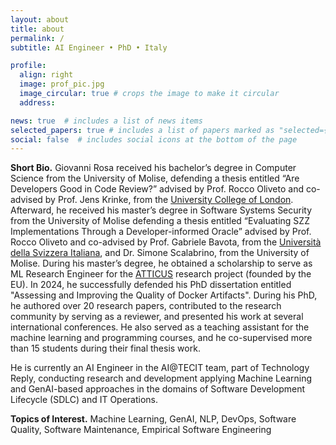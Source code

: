 ```yaml
---
layout: about
title: about
permalink: /
subtitle: AI Engineer • PhD • Italy

profile:
  align: right
  image: prof_pic.jpg
  image_circular: true # crops the image to make it circular
  address:

news: true  # includes a list of news items
selected_papers: true # includes a list of papers marked as "selected={true}"
social: false  # includes social icons at the bottom of the page
---
```


**Short Bio.** Giovanni Rosa received his bachelor’s degree in Computer Science from the University of Molise, defending a thesis entitled “Are Developers Good in Code Review?” advised by Prof. Rocco Oliveto and co-advised by Prof. Jens Krinke, from the <a href='https://www.ucl.ac.uk/crest/ucl-centre-research-evolution-search-and-testing-crest'>University College of London</a>. Afterward, he received his master’s degree in Software Systems Security from the University of Molise defending a thesis entitled “Evaluating SZZ Implementations Through a Developer-informed Oracle” advised by Prof. Rocco Oliveto and co-advised by Prof. Gabriele Bavota, from the <a href='https://www.si.usi.ch/'>Università della Svizzera Italiana</a>, and Dr. Simone Scalabrino, from the University of Molise. During his master’s degree, he obtained a scholarship to serve as ML Research Engineer for the <a href='https://atticus.regione.molise.it/'>ATTICUS</a> research project (founded by the EU).
In 2024, he successfully defended his PhD dissertation entitled "Assessing and Improving the Quality of Docker Artifacts".
During his PhD, he authored over 20 research papers, contributed to the research community by serving as a reviewer, and presented his work at several international conferences.
He also served as a teaching assistant for the machine learning and programming courses, and he co-supervised more than 15 students during their final thesis work.

He is currently an AI Engineer in the AI@TECIT team, part of Technology Reply, conducting research and development applying Machine Learning and GenAI-based approaches in the domains of Software Development Lifecycle (SDLC) and IT Operations.

**Topics of Interest.** Machine Learning, GenAI, NLP, DevOps, Software Quality, Software Maintenance, Empirical Software Engineering
